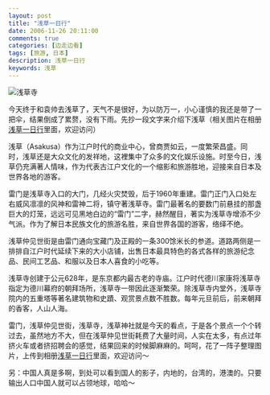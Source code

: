 ```yaml
---
layout: post
title: "浅草一日行"
date: 2006-11-26 20:11:00
comments: true
categories: [边走边看]
tags: [旅游, 日本]
description: 浅草一日行
keywords: 浅草
---
```


![浅草寺]([Imgur](http://i.imgur.com/m9jBXmW.jpg))

今天终于和袁帅去浅草了，天气不是很好，为以防万一，小心谨慎的我还是带了一把伞，结果倒成了累赘，没有下雨。先抄一段文字来介绍下浅草（相关图片在相册[浅草一日行](http://blog.163.com/l_zhaohui/album/#m=1&aid=119808752&p=1)里面，欢迎访问）

浅草（Asakusa）作为江户时代的商业中心，曾商贾如云，一度繁荣昌盛。同时，浅草还是大众文化的发祥地，这裡集中了众多的文化娱乐设施。时至今日，浅草仍充满著人情味，作为代表古江户文化的一个缩影和旅游胜地，迎接来自日本及世界各地的游客。

<!--more-->

雷门是浅草寺入口的大门，几经火灾焚毁，后于1960年重建。雷门正门入口处左右威风凛凛的风神和雷神二将，镇守著浅草寺。雷门最著名的要数门前悬挂的那盏巨大的灯笼，远远可见黑地白边的“雷门”二字，赫然醒目，著实为浅草寺增添不少气派。作为了解日本民族文化的旅游名胜，来自世界各国的游客，络绎不绝。

浅草仲见世街是由雷门通向宝藏门及正殿的一条300馀米长的参道。道路两侧是一排排自江户时代延续下来的大小店铺，出售日本最具特色的各式各样的旅游纪念品、民间工艺品、和服以及日本人喜食的小吃等。

浅草寺创建于公元628年，是东京都内最古老的寺庙。江户时代德川家康将浅草寺指定为德川幕府的朝拜场所，浅草寺一带因此逐渐繁荣。除浅草寺内堂外，浅草寺院内的五重塔等著名建筑物和史蹟、观赏景点数不胜数。每年元旦前后，前来朝拜的香客，人山人海。

雷门，浅草仲见世街，浅草寺，浅草神社就是今天的看点，于是各个景点一个个转过去，虽然地方不大，但在浅草仲见世街耗费了大量时间，人实在太多，有点过年挤火车或者挤招聘会的感觉，结果回来的时候脚麻麻的。呵呵，花了一阵子整理图片，上传到相册[浅草一日行](http://blog.163.com/l_zhaohui/album/#m=1&aid=119808752&p=1)里面，欢迎访问～

另：中国人真是多啊，到处可以看到国人的影子，内地的，台湾的，港澳的。只要输出人口中国人就可以占领地球，哈哈～
